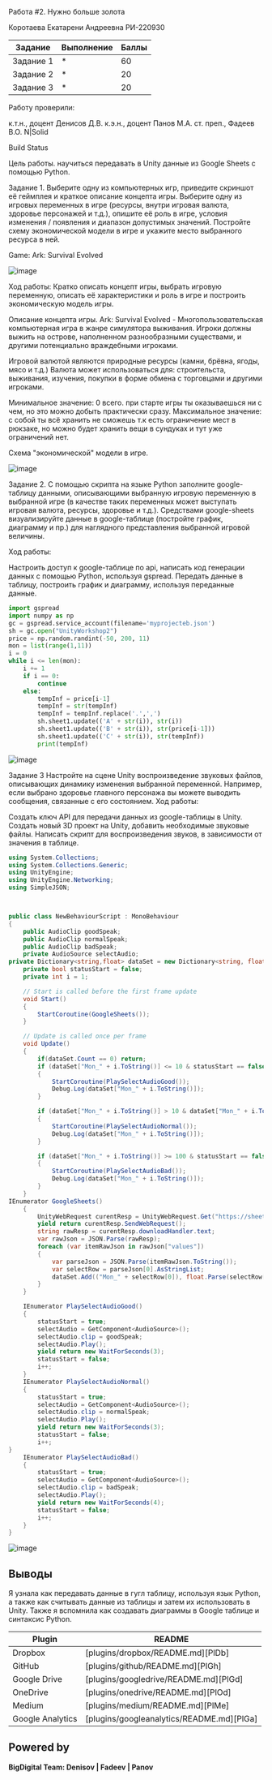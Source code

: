 Работа #2. Нужно больше золота

Коротаева Екатарени Андреевна
РИ-220930

| Задание | Выполнение | Баллы |
| ------ | ------ | ------ |
| Задание 1 | * | 60 |
| Задание 2 | * | 20 |
| Задание 3 | * | 20 |

Работу проверили:

к.т.н., доцент Денисов Д.В.
к.э.н., доцент Панов М.А.
ст. преп., Фадеев В.О.
N|Solid

Build Status

Цель работы.
научиться передавать в Unity данные из Google Sheets с помощью Python.

Задание 1. Выберите одну из компьютерных игр, приведите скриншот её геймплея и краткое описание концепта игры. Выберите одну из игровых переменных в игре (ресурсы, внутри игровая валюта, здоровье персонажей и т.д.), опишите её роль в игре, условия изменения / появления и диапазон допустимых значений. Постройте схему экономической модели в игре и укажите место выбранного ресурса в ней.

Game: Ark: Survival Evolved

![image](https://github.com/MsKat04/Laba/assets/116561169/e1902ab8-c815-480a-9daa-14dd49d9a9a3)


Ход работы:
Кратко описать концепт игры, выбрать игровую переменную, описать её характеристики и роль в игре и построить экономическую модель игры.

Описание концепта игры.
Ark: Survival Evolved - Многопользовательская компьютерная игра в жанре симулятора выживания. Игроки должны выжить на острове, наполненном разнообразными существами, и другими потенциально враждебными игроками.

Игровой валютой являются природные ресурсы (камни, брёвна, ягоды, мясо и т.д.)
Валюта может использоваться для: строительста, выживания, изучения, покупки в форме обмена с торговцами и другими игроками.

Минимальное значение: 0 всего. при старте игры ты оказываешься ни с чем, но это можно добыть практически сразу.
Максимальное значение: с собой ты всё хранить не сможешь т.к есть ограничение мест в рюкзаке, но можно будет хранить вещи в сундуках и тут уже ограничений нет.


Схема "экономической" модели в игре.

![image](https://github.com/MsKat04/Laba/assets/116561169/1a7b205e-ed1c-4013-b472-29840adade58)

Задание 2. С помощью скрипта на языке Python заполните google-таблицу данными, описывающими выбранную игровую переменную в выбранной игре (в качестве таких переменных может выступать игровая валюта, ресурсы, здоровье и т.д.). Средствами google-sheets визуализируйте данные в google-таблице (постройте график, диаграмму и пр.) для наглядного представления выбранной игровой величины.

Ход работы:

Настроить доступ к google-таблице по api, написать код генерации данных с помощью Python, используя gspread.
Передать данные в таблицу, построить график и диаграмму, используя переданные данные.
```py
import gspread
import numpy as np
gc = gspread.service_account(filename='myprojecteb.json')
sh = gc.open("UnityWorkshop2")
price = np.random.randint(-50, 200, 11)
mon = list(range(1,11))
i = 0
while i <= len(mon):
    i += 1
    if i == 0:
        continue
    else:
        tempInf = price[i-1]
        tempInf = str(tempInf)
        tempInf = tempInf.replace('.',',')
        sh.sheet1.update(('A' + str(i)), str(i))
        sh.sheet1.update(('B' + str(i)), str(price[i-1]))
        sh.sheet1.update(('C' + str(i)), str(tempInf))
        print(tempInf)
```


![image](https://github.com/MsKat04/Laba/assets/116561169/05a2cade-ee57-49b0-9da2-8144a97f447e)



Задание 3
Настройте на сцене Unity воспроизведение звуковых файлов, описывающих динамику изменения выбранной переменной. Например, если выбрано здоровье главного персонажа вы можете выводить сообщения, связанные с его состоянием.
Ход работы:

Создать ключ API для передачи данных из google-таблицы в Unity.
Создать новый 3D проект на Unity, добавить необходимые звуковые файлы.
Написать скрипт для воспроизведения звуков, в зависимости от значения в таблице.

```cs
using System.Collections;
using System.Collections.Generic;
using UnityEngine;
using UnityEngine.Networking;
using SimpleJSON;



public class NewBehaviourScript : MonoBehaviour
{
    public AudioClip goodSpeak;
    public AudioClip normalSpeak;
    public AudioClip badSpeak;
    private AudioSource selectAudio;
private Dictionary<string,float> dataSet = new Dictionary<string, float>();
    private bool statusStart = false;
    private int i = 1;

    // Start is called before the first frame update
    void Start()
    {
        StartCoroutine(GoogleSheets());
    }

    // Update is called once per frame
    void Update()
    {
        if(dataSet.Count == 0) return;
        if (dataSet["Mon_" + i.ToString()] <= 10 & statusStart == false & i != dataSet.Count)
        {
            StartCoroutine(PlaySelectAudioGood());
            Debug.Log(dataSet["Mon_" + i.ToString()]);
        }

        if (dataSet["Mon_" + i.ToString()] > 10 & dataSet["Mon_" + i.ToString()] < 100 & statusStart == false & i != dataSet.Count)
        {
            StartCoroutine(PlaySelectAudioNormal());
            Debug.Log(dataSet["Mon_" + i.ToString()]);
        }

        if (dataSet["Mon_" + i.ToString()] >= 100 & statusStart == false & i != dataSet.Count)
        {
            StartCoroutine(PlaySelectAudioBad());
            Debug.Log(dataSet["Mon_" + i.ToString()]);
        }
    }
IEnumerator GoogleSheets()
    {
        UnityWebRequest curentResp = UnityWebRequest.Get("https://sheets.googleapis.com/v4/spreadsheets/1CEjtCsGKu_fHyNkAAnhjj7Op5AObTqc0w-XotEF8bTI/values/Лист1?key=AIzaSyBKVavx-X7nPIJWv_SaABdWUtD5ewh_Omk");
        yield return curentResp.SendWebRequest();
        string rawResp = curentResp.downloadHandler.text;
        var rawJson = JSON.Parse(rawResp);
        foreach (var itemRawJson in rawJson["values"])
        {
            var parseJson = JSON.Parse(itemRawJson.ToString());
            var selectRow = parseJson[0].AsStringList;
            dataSet.Add(("Mon_" + selectRow[0]), float.Parse(selectRow[2]));
        }
    }

    IEnumerator PlaySelectAudioGood()
    {
        statusStart = true;
        selectAudio = GetComponent<AudioSource>();
        selectAudio.clip = goodSpeak;
        selectAudio.Play();
        yield return new WaitForSeconds(3);
        statusStart = false;
        i++;
    }
    IEnumerator PlaySelectAudioNormal()
    {
        statusStart = true;
        selectAudio = GetComponent<AudioSource>();
        selectAudio.clip = normalSpeak;
        selectAudio.Play();
        yield return new WaitForSeconds(3);
        statusStart = false;
        i++;
}
    IEnumerator PlaySelectAudioBad()
    {
        statusStart = true;
        selectAudio = GetComponent<AudioSource>();
        selectAudio.clip = badSpeak;
        selectAudio.Play();
        yield return new WaitForSeconds(4);
        statusStart = false;
        i++;
    }
}
```
![image](https://github.com/MsKat04/Laba/assets/116561169/52422cbd-bfdf-4b9b-bf28-fbc778a2a4ab)


## Выводы

Я узнала как передавать данные в гугл таблицу, используя язык Python, а также как считывать данные из таблицы и затем их использовать в Unity.
Также я вспомнила как создавать диаграммы в Google таблице и синтаксис Python.

| Plugin | README |
| ------ | ------ |
| Dropbox | [plugins/dropbox/README.md][PlDb] |
| GitHub | [plugins/github/README.md][PlGh] |
| Google Drive | [plugins/googledrive/README.md][PlGd] |
| OneDrive | [plugins/onedrive/README.md][PlOd] |
| Medium | [plugins/medium/README.md][PlMe] |
| Google Analytics | [plugins/googleanalytics/README.md][PlGa] |

## Powered by

**BigDigital Team: Denisov | Fadeev | Panov**
